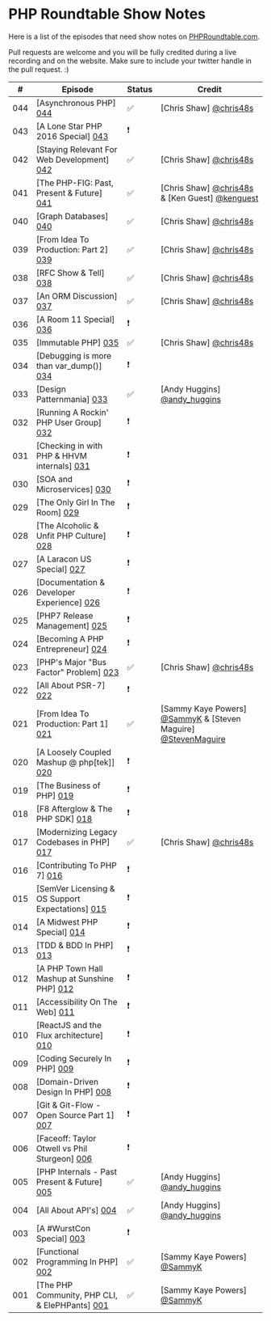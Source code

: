 # PHP Roundtable Show Notes

Here is a list of the episodes that need show notes on [PHPRoundtable.com](https://www.phproundtable.com/).

Pull requests are welcome and you will be fully credited during a live recording and on the website. Make sure to include your twitter handle in the pull request. :)

|  #  |  Episode  |  Status  |  Credit  |
|-----|-----------|----------|----------|
|  044  |  [Asynchronous PHP] [044]  |  :white_check_mark:  |  [Chris Shaw] [@chris48s]  |
|  043  |  [A Lone Star PHP 2016 Special] [043]  |  :exclamation:  |    |
|  042  |  [Staying Relevant For Web Development] [042]  |  :white_check_mark:  |  [Chris Shaw] [@chris48s]  |
|  041  |  [The PHP-FIG: Past, Present & Future] [041]  |  :white_check_mark:  |  [Chris Shaw] [@chris48s] & [Ken Guest] [@kenguest]  |
|  040  |  [Graph Databases] [040]  |  :white_check_mark:  |  [Chris Shaw] [@chris48s]  |
|  039  |  [From Idea To Production: Part 2] [039]  |  :white_check_mark:  |  [Chris Shaw] [@chris48s]  |
|  038  |  [RFC Show & Tell] [038]  |  :white_check_mark:  |  [Chris Shaw] [@chris48s]  |
|  037  |  [An ORM Discussion] [037]  |  :white_check_mark:  |  [Chris Shaw] [@chris48s]  |
|  036  |  [A Room 11 Special] [036]  |  :exclamation:  |    |
|  035  |  [Immutable PHP] [035]  |  :white_check_mark:  |  [Chris Shaw] [@chris48s]  |
|  034  |  [Debugging is more than var_dump()] [034]  |  :exclamation:  |    |
|  033  |  [Design Patternmania] [033] |  :white_check_mark:  |  [Andy Huggins] [@andy_huggins] |
|  032  |  [Running A Rockin' PHP User Group] [032]  |  :exclamation:  |    |
|  031  |  [Checking in with PHP & HHVM internals] [031]  |  :exclamation:  |    |
|  030  |  [SOA and Microservices] [030]  |  :exclamation:  |    |
|  029  |  [The Only Girl In The Room] [029]  |  :exclamation:  |    |
|  028  |  [The Alcoholic & Unfit PHP Culture] [028]  |  :exclamation:  |    |
|  027  |  [A Laracon US Special] [027]  |  :exclamation:  |    |
|  026  |  [Documentation & Developer Experience] [026]  |  :exclamation:  |    |
|  025  |  [PHP7 Release Management] [025]  |  :exclamation:  |    |
|  024  |  [Becoming A PHP Entrepreneur] [024]  |  :exclamation:  |    |
|  023  |  [PHP's Major "Bus Factor" Problem] [023]  |  :white_check_mark:  |  [Chris Shaw] [@chris48s]  |
|  022  |  [All About PSR-7] [022]  |  :exclamation:  |    |
|  021  |  [From Idea To Production: Part 1] [021]  |  :white_check_mark:  |  [Sammy Kaye Powers] [@SammyK] & [Steven Maguire] [@StevenMaguire]  |
|  020  |  [A Loosely Coupled Mashup @ php[tek]] [020]  |  :exclamation:  |    |
|  019  |  [The Business of PHP] [019]  |  :exclamation:  |    |
|  018  |  [F8 Afterglow & The PHP SDK] [018]  |  :exclamation:  |    |
|  017  |  [Modernizing Legacy Codebases in PHP] [017]  |  :white_check_mark:  |  [Chris Shaw] [@chris48s]  |
|  016  |  [Contributing To PHP 7] [016]  |  :exclamation:  |    |
|  015  |  [SemVer Licensing & OS Support Expectations] [015]  |  :exclamation:  |    |
|  014  |  [A Midwest PHP Special] [014]  |  :exclamation:  |    |
|  013  |  [TDD & BDD In PHP] [013]  |  :exclamation:  |    |
|  012  |  [A PHP Town Hall Mashup at Sunshine PHP] [012]  |  :exclamation:  |    |
|  011  |  [Accessibility On The Web] [011]  |  :exclamation:  |    |
|  010  |  [ReactJS and the Flux architecture] [010]  |  :exclamation:  |    |
|  009  |  [Coding Securely In PHP] [009]  |  :exclamation:  |    |
|  008  |  [Domain-Driven Design In PHP] [008]  |  :exclamation:  |    |
|  007  |  [Git & Git-Flow - Open Source Part 1] [007]  |  :exclamation:  |    |
|  006  |  [Faceoff: Taylor Otwell vs Phil Sturgeon] [006]  |  :exclamation:  |    |
|  005  |  [PHP Internals - Past Present & Future] [005]  |  :white_check_mark:  |  [Andy Huggins] [@andy_huggins]  |
|  004  |  [All About API's] [004]  |  :white_check_mark:  |  [Andy Huggins] [@andy_huggins]  |
|  003  |  [A #WurstCon Special] [003]  |  :exclamation:  |    |
|  002  |  [Functional Programming In PHP] [002]  |  :white_check_mark:  |  [Sammy Kaye Powers] [@SammyK]  |
|  001  |  [The PHP Community, PHP CLI, & ElePHPants] [001]  |  :white_check_mark:  |  [Sammy Kaye Powers] [@SammyK]  |

[044]: https://www.phproundtable.com/episode/asynchronous-php
[043]: https://www.phproundtable.com/episode/a-lone-star-php-2016-special
[042]: https://www.phproundtable.com/episode/staying-relevant-in-an-ever-changing-web-development-world
[041]: https://www.phproundtable.com/episode/the-php-framework-interop-group-past-present-future
[040]: https://www.phproundtable.com/episode/using-graph-databases-in-php
[039]: https://www.phproundtable.com/episode/part-2-turning-an-idea-into-code-for-production
[038]: https://www.phproundtable.com/episode/proposed-features-of-php-71
[037]: https://www.phproundtable.com/episode/orms-and-the-active-record-data-mapper-paradigms
[036]: https://www.phproundtable.com/episode/discussions-from-room-11-on-stack-overflow
[035]: https://www.phproundtable.com/episode/immutability-and-functional-concepts-in-php
[034]: https://www.phproundtable.com/episode/debugging-is-more-than-var-dump
[033]: https://www.phproundtable.com/episode/keeping-code-simple-in-a-design-pattern-world
[032]: https://www.phproundtable.com/episode/running-a-rockin-php-user-group
[031]: https://www.phproundtable.com/episode/checking-in-with-php-and-hhvm-internals
[030]: https://www.phproundtable.com/episode/service-oriented-architecture-and-microservices
[029]: https://www.phproundtable.com/episode/being-a-woman-in-the-php-community
[028]: https://www.phproundtable.com/episode/the-alcoholic-and-unfit-php-culture
[027]: https://www.phproundtable.com/episode/a-2015-laracon-us-special
[026]: https://www.phproundtable.com/episode/documentation-and-developer-experience
[025]: https://www.phproundtable.com/episode/php7-release-management
[024]: https://www.phproundtable.com/episode/how-to-become-a-php-entrepreneur
[023]: https://www.phproundtable.com/episode/how-the-bus-factor-may-negatively-impact-the-php-ecosystem
[022]: https://www.phproundtable.com/episode/psr-7-streams-immutability-middleware-oh-my
[021]: https://www.phproundtable.com/episode/part-1-turning-an-idea-into-code-for-production
[020]: https://www.phproundtable.com/episode/a-loosely-coupled-mashup-phptek-2015
[019]: https://www.phproundtable.com/episode/the-business-side-of-php-clients-customer-service-pricing-oh-my
[018]: https://www.phproundtable.com/episode/f8-2015-facebook-developer-conference-and-the-new-php-sdk
[017]: https://www.phproundtable.com/episode/how-to-convert-a-legacy-codebase-to-modern-php
[016]: https://www.phproundtable.com/episode/contributing-to-php-7-with-the-gophp7-ext-project
[015]: https://www.phproundtable.com/episode/semver-licensing-os-support-expectations-open-source-series-part-2
[014]: https://www.phproundtable.com/episode/a-2015-midwest-php-special
[013]: https://www.phproundtable.com/episode/test-driven-development-and-behavior-driven-development-in-php
[012]: https://www.phproundtable.com/episode/a-2015-sunshine-php-special
[011]: https://www.phproundtable.com/episode/accessibility-on-the-web
[010]: https://www.phproundtable.com/episode/implementing-reactjs-and-the-flux-application-architecture
[009]: https://www.phproundtable.com/episode/coding-securely-in-php
[008]: https://www.phproundtable.com/episode/domain-driven-design-in-php
[007]: https://www.phproundtable.com/episode/open-source-series-part-1-git-git-flow
[006]: https://www.phproundtable.com/episode/faceoff-taylor-otwell-vs-phil-sturgeon-debating-all-the-things
[005]: https://www.phproundtable.com/episode/php-internals-past-present-future
[004]: https://www.phproundtable.com/episode/all-about-web-apis-raml-oauth-hateoas
[003]: https://www.phproundtable.com/episode/a-2014-wurstcon-special
[002]: https://www.phproundtable.com/episode/functional-programming-non-blocking-asynchronous-event-driven-in-php
[001]: https://www.phproundtable.com/episode/the-php-community-php-from-the-command-line-and-elephpants

[@SammyK]: https://twitter.com/SammyK
[@andy_huggins]: https://twitter.com/andy_huggins
[@StevenMaguire]: https://twitter.com/StevenMaguire
[@chris48s]: https://github.com/chris48s
[@kenguest]: https://twitter.com/kenguest

